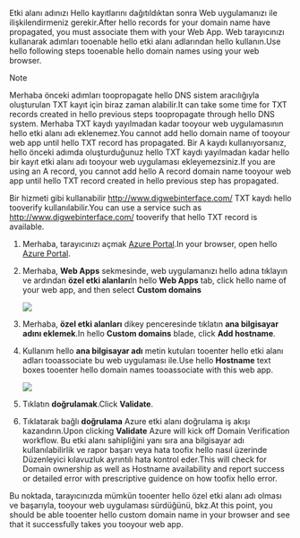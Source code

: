 <span data-ttu-id="0950a-101">Etki alanı adınızı Hello kayıtlarını dağıtıldıktan sonra Web uygulamanızı ile ilişkilendirmeniz gerekir.</span><span class="sxs-lookup"><span data-stu-id="0950a-101">After hello records for your domain name have propagated, you must associate them with your Web App.</span></span> <span data-ttu-id="0950a-102">Web tarayıcınızı kullanarak adımları tooenable hello etki alanı adlarından hello kullanın.</span><span class="sxs-lookup"><span data-stu-id="0950a-102">Use hello following steps tooenable hello domain names using your web browser.</span></span>

> [!NOTE]
> <span data-ttu-id="0950a-103">Merhaba önceki adımları toopropagate hello DNS sistem aracılığıyla oluşturulan TXT kayıt için biraz zaman alabilir.</span><span class="sxs-lookup"><span data-stu-id="0950a-103">It can take some time for TXT records created in hello previous steps toopropagate through hello DNS system.</span></span> <span data-ttu-id="0950a-104">Merhaba TXT kaydı yayılmadan kadar tooyour web uygulamasının hello etki alanı adı eklenemez.</span><span class="sxs-lookup"><span data-stu-id="0950a-104">You cannot add hello domain name of tooyour web app until hello TXT record has propagated.</span></span> <span data-ttu-id="0950a-105">Bir A kaydı kullanıyorsanız, hello önceki adımda oluşturduğunuz hello TXT kaydı yayılmadan kadar hello bir kayıt etki alanı adı tooyour web uygulaması ekleyemezsiniz.</span><span class="sxs-lookup"><span data-stu-id="0950a-105">If you are using an A record, you cannot add hello A record domain name tooyour web app until hello TXT record created in hello previous step has propagated.</span></span>
> 
> <span data-ttu-id="0950a-106">Bir hizmeti gibi kullanabilir <a href="http://www.digwebinterface.com/">http://www.digwebinterface.com/</a> TXT kaydı hello tooverify kullanılabilir.</span><span class="sxs-lookup"><span data-stu-id="0950a-106">You can use a service such as <a href="http://www.digwebinterface.com/">http://www.digwebinterface.com/</a> tooverify that hello TXT record is available.</span></span>
> 
> 

1. <span data-ttu-id="0950a-107">Merhaba, tarayıcınızı açmak [Azure Portal](https://portal.azure.com).</span><span class="sxs-lookup"><span data-stu-id="0950a-107">In your browser, open hello [Azure Portal](https://portal.azure.com).</span></span>
2. <span data-ttu-id="0950a-108">Merhaba, **Web Apps** sekmesinde, web uygulamanızı hello adına tıklayın ve ardından **özel etki alanları**</span><span class="sxs-lookup"><span data-stu-id="0950a-108">In hello **Web Apps** tab, click hello name of your web app, and then select **Custom domains**</span></span>
   
    ![](./media/custom-dns-web-site/dncmntask-cname-6.png)
3. <span data-ttu-id="0950a-109">Merhaba, **özel etki alanları** dikey penceresinde tıklatın **ana bilgisayar adını eklemek**.</span><span class="sxs-lookup"><span data-stu-id="0950a-109">In hello **Custom domains** blade, click **Add hostname**.</span></span>
4. <span data-ttu-id="0950a-110">Kullanım hello **ana bilgisayar adı** metin kutuları tooenter hello etki alanı adları tooassociate bu web uygulaması ile.</span><span class="sxs-lookup"><span data-stu-id="0950a-110">Use hello **Hostname** text boxes tooenter hello domain names tooassociate with this web app.</span></span>
   
    ![](./media/custom-dns-web-site/add-custom-domain.png)
5. <span data-ttu-id="0950a-111">Tıklatın **doğrulamak**.</span><span class="sxs-lookup"><span data-stu-id="0950a-111">Click **Validate**.</span></span>
6. <span data-ttu-id="0950a-112">Tıklatarak bağlı **doğrulama** Azure etki alanı doğrulama iş akışı kazandırın.</span><span class="sxs-lookup"><span data-stu-id="0950a-112">Upon clicking **Validate** Azure will kick off Domain Verification workflow.</span></span> <span data-ttu-id="0950a-113">Bu etki alanı sahipliğini yanı sıra ana bilgisayar adı kullanılabilirlik ve rapor başarı veya hata toofix hello nasıl üzerinde Düzenleyici kılavuzluk ayrıntılı hata kontrol eder.</span><span class="sxs-lookup"><span data-stu-id="0950a-113">This will check for Domain ownership as well as Hostname availability and report success or detailed error with prescriptive guidence on how toofix hello error.</span></span>    

<span data-ttu-id="0950a-114">Bu noktada, tarayıcınızda mümkün tooenter hello özel etki alanı adı olması ve başarıyla, tooyour web uygulaması sürdüğünü, bkz.</span><span class="sxs-lookup"><span data-stu-id="0950a-114">At this point, you should be able tooenter hello custom domain name in your browser and see that it successfully takes you tooyour web app.</span></span>

